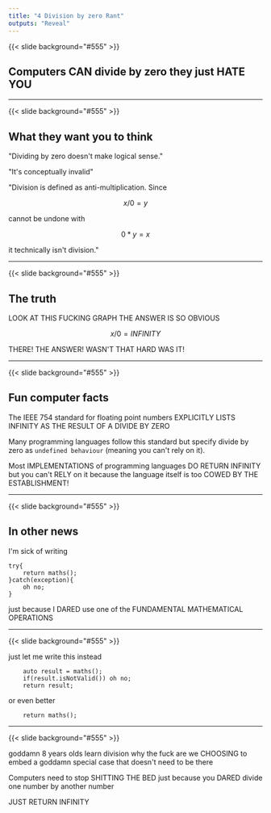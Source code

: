 ```yaml
---
title: "4 Division by zero Rant"
outputs: "Reveal"
---
```


{{< slide background="#555" >}}

## Computers CAN divide by zero they just HATE YOU

---

{{< slide background="#555" >}}

## What they want you to think

"Dividing by zero doesn't make logical sense."

"It's conceptually invalid"

"Division is defined as anti-multiplication. Since

```math
x / 0 = y 
```

cannot be undone with

```math
0 * y = x
```

it technically isn't division."

---

{{< slide background="#555" >}}

## The truth

LOOK AT THIS FUCKING GRAPH THE ANSWER IS SO OBVIOUS

```math
x/0=INFINITY
```

THERE! THE ANSWER! WASN'T THAT HARD WAS IT!

---

{{< slide background="#555" >}}

## Fun computer facts

The IEEE 754 standard for floating point numbers EXPLICITLY LISTS INFINITY AS THE RESULT OF A DIVIDE BY ZERO

Many programming languages follow this standard but specify divide by zero as `undefined behaviour` (meaning you can't rely on it).

Most IMPLEMENTATIONS of programming languages DO RETURN INFINITY but you can't RELY on it because the language itself is too COWED BY THE ESTABLISHMENT!

---

{{< slide background="#555" >}}

## In other news

I'm sick of writing

```code
try{
    return maths();
}catch(exception){
    oh no;
}
```

just because I DARED use one of the FUNDAMENTAL MATHEMATICAL OPERATIONS

---

{{< slide background="#555" >}}

just let me write this instead

```code
    auto result = maths();
    if(result.isNotValid()) oh no;
    return result;
```

or even better

```code
    return maths();
```

---

{{< slide background="#555" >}}

goddamn 8 years olds learn division why the fuck are we CHOOSING to embed a goddamn special case that doesn't need to be there

Computers need to stop SHITTING THE BED just because you DARED divide one number by another number

JUST RETURN INFINITY
